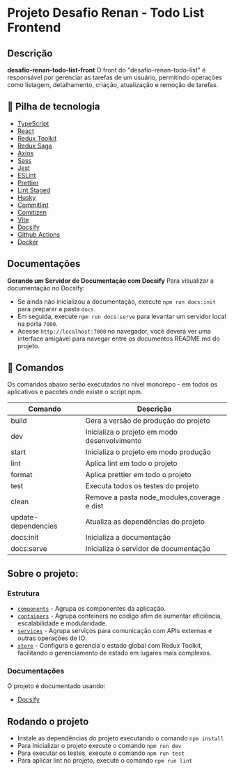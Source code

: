 # Projeto Desafio Renan - Todo List Frontend

## Descrição

**desafio-renan-todo-list-front** O front do "desafio-renan-todo-list" é responsável por gerenciar as tarefas de um usuário, permitindo operações como listagem, detalhamento, criação, atualização e remoção de tarefas.

## 🍂 Pilha de tecnologia

- [TypeScript](https://www.typescriptlang.org)
- [React](https://reactjs.org)
- [Redux Toolkit](https://redux-toolkit.js.org)
- [Redux Saga](https://redux-saga.js.org/)
- [Axios](https://axios-http.com/ptbr/docs/intro)
- [Sass](https://sass-lang.com/)
- [Jest](https://jestjs.io)
- [ESLint](https://eslint.org)
- [Prettier](https://prettier.io)
- [Lint Staged](https://github.com/okonet/lint-staged#readme)
- [Husky](https://typicode.github.io/husky)
- [Commitlint](https://commitlint.js.org)
- [Comitizen](https://commitizen-tools.github.io/commitizen)
- [Vite](https://vitejs.dev)
- [Docsify](https://docsify.js.org)
- [Github Actions](https://docs.github.com/pt/actions)
- [Docker](https://www.docker.com)

## Documentações

**Gerando um Servidor de Documentação com Docsify**
Para visualizar a documentação no Docsify:

- Se ainda não inicializou a documentação, execute `npm run docs:init` para preparar a pasta `docs`.
- Em seguida, execute `npm run docs:serve` para levantar um servidor local na porta `7000`.
- Acesse `http://localhost:7000` no navegador, você deverá ver uma interface amigável para navegar entre os documentos README.md do projeto.

## 🎯 Comandos

Os comandos abaixo serão executados no nível monorepo - em todos os aplicativos e pacotes onde existe o script npm.

| Comando             | Descrição                                    |
| ------------------- | -------------------------------------------- |
| build               | Gera a versão de produção do projeto         |
| dev                 | Inicializa o projeto em modo desenvolvimento |
| start               | Inicializa o projeto em modo produção        |
| lint                | Aplica lint em todo o projeto                |
| format              | Aplica prettier em todo o projeto            |
| test                | Executa todos os testes do projeto           |
| clean               | Remove a pasta node_modules,coverage e dist  |
| update-dependencies | Atualiza as dependências do projeto          |
| docs:init           | Inicializa a documentação                    |
| docs:serve          | Inicializa o servidor de documentação        |

## Sobre o projeto:

### Estrutura

- [`components`](./src/components) - Agrupa os componentes da aplicação.
- [`containers`](./src/containers) - Agrupa conteiners no codigo afim de aumentar eficiência, escalabilidade e modularidade.
- [`services`](./src/services) - Agrupa serviços para comunicação com APIs externas e outras operações de IO.
- [`store`](./src/store) - Configura e gerencia o estado global com Redux Toolkit, facilitando o gerenciamento de estado em lugares mais complexos.

### Documentações

O projeto é documentado usando:

- [Docsify](https://docsify.js.org/)

## Rodando o projeto

- Instale as dependências do projeto executando o comando
  `npm install`
- Para Inicializar o projeto execute o comando
  `npm run dev`
- Para executar os testes, execute o comando
  `npm run test`
- Para aplicar lint no projeto, execute o comando
  `npm run lint`
